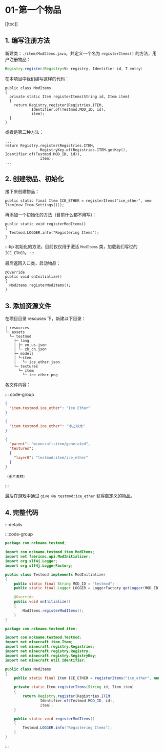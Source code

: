 # 01-第一个物品

[[toc]]

## 1. 编写注册方法

新建类：`./item/ModItems.java`，并定义一个名为 `registerItems()` 的方法，用户注册物品：

```java
Registry.register(Registry<V> registry, Identifier id, T entry)
```

在本项目中我们编写这样的代码：

```java:line-numbers
public class ModItems
{
  private static Item registerItems(String id, Item item)
  {
    return Registry.register(Registries.ITEM,
            Identifier.of(Testmod.MOD_ID, id),
            item);
  }
}
```

或者是第二种方法：

```java:line-numbers
...
return Registry.register(Registries.ITEM,
                RegistryKey.of(Registries.ITEM.getKey(), Identifier.of(Testmod.MOD_ID, id)),
                item);
...
```

## 2. 创建物品、初始化

接下来创建物品：

```java:line-numbers
public static final Item ICE_ETHER = registerItems("ice_ether", new Item(new Item.Settings()));
```

再添加一个初始化的方法（目前什么都不用写）：

```java:line-numbers
public static void registerModItems()
{
  Testmod.LOGGER.info("Registering Items");
}
```

:::tip
初始化的方法，目前仅仅用于激活 `ModItems` 类，加载我们写过的 `ICE_ETHER`。
:::

最后返回入口类，启动物品：

```java:line-numbers {4}
@Override
public void onInitialize()
{
  ModItems.registerModItems();
}
```

## 3. 添加资源文件

在项目目录 resouses 下，新建以下目录：

```
| resources
└─ assets
  └─ testmod
    ├─ lang
    | ├─ en_us.json
    | └─ zh_cn.json
    ├─ models
    | └─item
    |   └─ ice_ether.json
    └─ textures
      └─ item
        └─ ice_ether.png
```

各文件内容：

::: code-group

```json [en_us.json]
{
  "item.testmod.ice_ether": "Ice Ether"
}
```

```json [zh_cn.json]
{
  "item.testmod.ice_ether": "冰之以太"
}
```

```json [ice_ether.json]
{
  "parent": "minecraft:item/generated",
  "textures":
  {
    "layer0": "testmod:item/ice_ether"
  }
}
```

```[ice_ether.png]
（图片素材）
```

:::

最后在游戏中通过 `give @a testmod:ice_ether` 获得自定义的物品。

## 4. 完整代码

:::details

:::code-group

```java [Testmod.java]
package com.nckname.testmod;

import com.nckname.testmod.item.ModItems;
import net.fabricmc.api.ModInitializer;
import org.slf4j.Logger;
import org.slf4j.LoggerFactory;

public class Testmod implements ModInitializer
{
    public static final String MOD_ID = "testmod";
    public static final Logger LOGGER = LoggerFactory.getLogger(MOD_ID);

    @Override
    public void onInitialize()
    {
        ModItems.registerModItems();
    }
}
```

```java [ModItems.java]
package com.nckname.testmod.item;

import com.nckname.testmod.Testmod;
import net.minecraft.item.Item;
import net.minecraft.registry.Registries;
import net.minecraft.registry.Registry;
import net.minecraft.registry.RegistryKey;
import net.minecraft.util.Identifier;

public class ModItems
{
    public static final Item ICE_ETHER = registerItems("ice_ether", new Item(new Item.Settings()));

    private static Item registerItems(String id, Item item)
    {
        return Registry.register(Registries.ITEM,
                Identifier.of(Testmod.MOD_ID, id),
                item);
    }

    public static void registerModItems()
    {
        Testmod.LOGGER.info("Registering Items");
    }
}
```

:::
